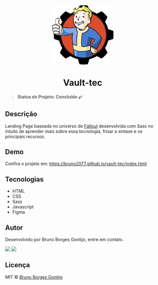 <div align="center">
    <a href="" >
      <img src="./assets/imgs/vaultboy.png" style="max-width: 200px;"alt="Vault-tec">
    </a>

# Vault-tec

</div>

> **Status do Projeto: Concluído** :heavy_check_mark:

## Descrição
Landing Page baseada no universo de [Fallout](https://pt.wikipedia.org/wiki/Fallout_(s%C3%A9rie)) desenvolvida com Sass no intuito de aprender mais sobre essa tecnologia, frisar a sintaxe e os principais recursos.

## Demo
Confira o projeto em: https://bruno2077.github.io/vault-tec/index.html

## Tecnologias

- HTML
- CSS
- Sass
- Javascript
- Figma

## Autor
Desenvolvido por Bruno Borges Gontijo, entre em contato.

[<img src="https://img.shields.io/badge/linkedin-%230077B5.svg?&style=for-the-badge&logo=linkedin&logoColor=white" />](https://www.linkedin.com/in/bruno2077/) [<img src="https://img.shields.io/badge/Microsoft_Outlook-0078D4?style=for-the-badge&logo=microsoft-outlook&logoColor=white "/>](mailto:assembleia23@hotmail.com)

## Licença
MIT © [Bruno Borges Gontijo](https://bruno2077.github.io)